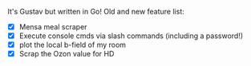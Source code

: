 It's Gustav but written in Go!
Old and new feature list:
- [x] Mensa meal scraper
- [x] Execute console cmds via slash commands (including a password!)
- [x] plot the local b-field of my room
- [x] Scrap the Ozon value for HD
